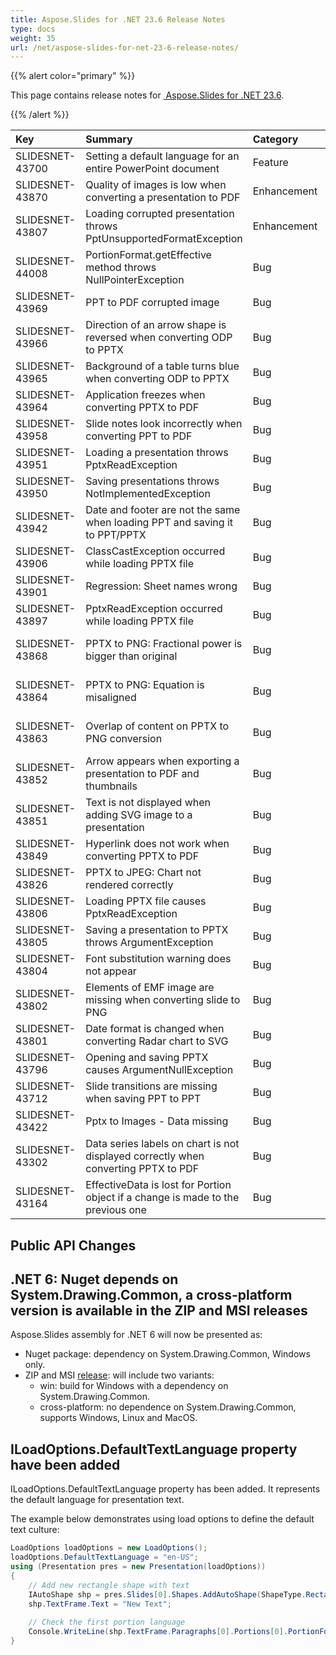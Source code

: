 ```yaml
---
title: Aspose.Slides for .NET 23.6 Release Notes
type: docs
weight: 35
url: /net/aspose-slides-for-net-23-6-release-notes/
---
```


{{% alert color="primary" %}} 

This page contains release notes for [ Aspose.Slides for .NET 23.6](https://www.nuget.org/packages/Aspose.Slides.NET/).

{{% /alert %}} 

|**Key**|**Summary**|**Category**|**Related Documentation**|
| :- | :- | :- | :- |
|SLIDESNET-43700|Setting a default language for an entire PowerPoint document|Feature|<https://docs.aspose.com/slides/net/presentation-localization/>
|SLIDESNET-43870|Quality of images is low when converting a presentation to PDF|Enhancement|<https://docs.aspose.com/slides/net/convert-powerpoint-to-pdf/>
|SLIDESNET-43807|Loading corrupted presentation throws PptUnsupportedFormatException|Enhancement|<https://docs.aspose.com/slides/net/open-presentation/>
|SLIDESNET-44008|PortionFormat.getEffective method throws NullPointerException|Bug|< https://docs.aspose.com/slides/net/shape-effective-properties/>
|SLIDESNET-43969|PPT to PDF corrupted image|Bug|< https://docs.aspose.com/slides/net/conversion-to-pdf/>
|SLIDESNET-43966|Direction of an arrow shape is reversed when converting ODP to PPTX|Bug|<https://docs.aspose.com/slides/net/convert-openoffice-odp/>
|SLIDESNET-43965|Background of a table turns blue when converting ODP to PPTX|Bug|<https://docs.aspose.com/slides/net/convert-openoffice-odp/>
|SLIDESNET-43964|Application freezes when converting PPTX to PDF|Bug|<https://docs.aspose.com/slides/net/conversion-to-pdf/>
|SLIDESNET-43958|Slide notes look incorrectly when converting PPT to PDF|Bug|<https://docs.aspose.com/slides/net/convert-powerpoint-to-pdf-with-notes/>
|SLIDESNET-43951|Loading a presentation throws PptxReadException|Bug|<https://docs.aspose.com/slides/net/open-presentation/>
|SLIDESNET-43950|Saving presentations throws NotImplementedException|Bug|<https://docs.aspose.com/slides/net/save-presentation/>
|SLIDESNET-43942|Date and footer are not the same when loading PPT and saving it to PPT/PPTX|Bug|<https://docs.aspose.com/slides/net/convert-presentation/>
|SLIDESNET-43906|ClassCastException occurred while loading PPTX file|Bug|<https://docs.aspose.com/slides/net/open-presentation/#load-presentation>
|SLIDESNET-43901|Regression: Sheet names wrong|Bug|<https://docs.aspose.com/slides/net/powerpoint-charts/>
|SLIDESNET-43897|PptxReadException occurred while loading PPTX file|Bug|<https://docs.aspose.com/slides/net/open-presentation/>
|SLIDESNET-43868|PPTX to PNG: Fractional power is bigger than original|Bug|<https://docs.aspose.com/slides/net/convert-slide/#converting-slides-to-bitmap-and-saving-the-images-in-png>
|SLIDESNET-43864|PPTX to PNG: Equation is misaligned|Bug|<https://docs.aspose.com/slides/net/convert-slide/#converting-slides-to-bitmap-and-saving-the-images-in-png>
|SLIDESNET-43863|Overlap of content on PPTX to PNG conversion|Bug|<https://docs.aspose.com/slides/net/convert-slide/#converting-slides-to-bitmap-and-saving-the-images-in-png>
|SLIDESNET-43852|Arrow appears when exporting a presentation to PDF and thumbnails|Bug|<https://docs.aspose.com/slides/net/convert-powerpoint-to-pdf/>
|SLIDESNET-43851|Text is not displayed when adding SVG image to a presentation|Bug|<https://docs.aspose.com/slides/net/image/#adding-svg-to-presentations>
|SLIDESNET-43849|Hyperlink does not work when converting PPTX to PDF|Bug|<https://docs.aspose.com/slides/net/conversion-to-pdf/>
|SLIDESNET-43826|PPTX to JPEG: Chart not rendered correctly|Bug|<https://docs.aspose.com/slides/net/powerpoint-charts>
|SLIDESNET-43806|Loading PPTX file causes PptxReadException|Bug|<https://docs.aspose.com/slides/net/open-presentation/#open-presentation>
|SLIDESNET-43805|Saving a presentation to PPTX throws ArgumentException|Bug|<https://docs.aspose.com/slides/net/save-presentation/#saving-presentation-to-files>
|SLIDESNET-43804|Font substitution warning does not appear|Bug|<https://docs.aspose.com/slides/net/font-substitution/>
|SLIDESNET-43802|Elements of EMF image are missing when converting slide to PNG|Bug|<https://docs.aspose.com/slides/net/convert-powerpoint-to-png/>
|SLIDESNET-43801|Date format is changed when converting Radar chart to SVG|Bug|<https://docs.aspose.com/slides/net/powerpoint-charts>
|SLIDESNET-43796|Opening and saving PPTX causes ArgumentNullException|Bug|<https://docs.aspose.com/slides/net/save-presentation/>
|SLIDESNET-43712|Slide transitions are missing when saving PPT to PPT|Bug|<https://docs.aspose.com/slides/net/slide-transition/>
|SLIDESNET-43422|Pptx to Images - Data missing|Bug|<https://docs.aspose.com/slides/net/powerpoint-charts/>
|SLIDESNET-43302|Data series labels on chart is not displayed correctly when converting PPTX to PDF|Bug|< https://docs.aspose.com/slides/net/convert-powerpoint-to-pdf/>
|SLIDESNET-43164|EffectiveData is lost for Portion object if a change is made to the previous one|Bug|<https://docs.aspose.com/slides/net/shape-effective-properties/>

## Public API Changes ##

## .NET 6: Nuget depends on System.Drawing.Common, a cross-platform version is available in the ZIP and MSI releases ##

Aspose.Slides assembly for .NET 6 will now be presented as:
- Nuget package: dependency on System.Drawing.Common, Windows only.
- ZIP and MSI [release](https://releases.aspose.com/slides/net/): will include two variants:
  - win: build for Windows with a dependency on 
System.Drawing.Common.
  - cross-platform: no dependence on System.Drawing.Common, supports Windows, Linux and MacOS.

## ILoadOptions.DefaultTextLanguage property have been added ##

ILoadOptions.DefaultTextLanguage property has been added. It represents the default language for presentation text.

The example below demonstrates using load options to define the default text culture:

``` csharp
LoadOptions loadOptions = new LoadOptions();
loadOptions.DefaultTextLanguage = "en-US";
using (Presentation pres = new Presentation(loadOptions))
{
    // Add new rectangle shape with text
    IAutoShape shp = pres.Slides[0].Shapes.AddAutoShape(ShapeType.Rectangle, 50, 50, 150, 50);
    shp.TextFrame.Text = "New Text";
    
    // Check the first portion language
    Console.WriteLine(shp.TextFrame.Paragraphs[0].Portions[0].PortionFormat.LanguageId);
}
```
